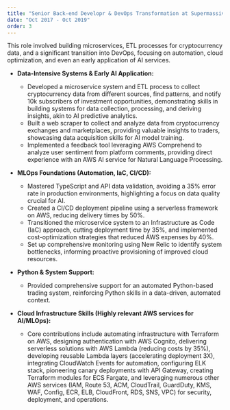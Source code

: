 ```yaml
---
title: "Senior Back-end Developr & DevOps Transformation at Supermassive"
date: "Oct 2017 - Oct 2019"
order: 3
---
```


This role involved building microservices, ETL processes for cryptocurrency data, and a significant transition into DevOps, focusing on automation, cloud optimization, and even an early application of AI services.

* **Data-Intensive Systems & Early AI Application:**
    * Developed a microservice system and ETL process to collect cryptocurrency data from different sources, find patterns, and notify 10k subscribers of investment opportunities, demonstrating skills in building systems for data collection, processing, and deriving insights, akin to AI predictive analytics.
    * Built a web scraper to collect and analyze data from cryptocurrency exchanges and marketplaces, providing valuable insights to traders, showcasing data acquisition skills for AI model training.
    * Implemented a feedback tool leveraging AWS Comprehend to analyze user sentiment from platform comments, providing direct experience with an AWS AI service for Natural Language Processing.

* **MLOps Foundations (Automation, IaC, CI/CD):**
    * Mastered TypeScript and API data validation, avoiding a 35% error rate in production environments, highlighting a focus on data quality crucial for AI.
    * Created a CI/CD deployment pipeline using a serverless framework on AWS, reducing delivery times by 50%.
    * Transitioned the microservice system to an Infrastructure as Code (IaC) approach, cutting deployment time by 35%, and implemented cost-optimization strategies that reduced AWS expenses by 40%.
    * Set up comprehensive monitoring using New Relic to identify system bottlenecks, informing proactive provisioning of improved cloud resources.

* **Python & System Support:**
    * Provided comprehensive support for an automated Python-based trading system, reinforcing Python skills in a data-driven, automated context.

* **Cloud Infrastructure Skills (Highly relevant AWS services for AI/MLOps):**
    * Core contributions include automating infrastructure with Terraform on AWS, designing authentication with AWS Cognito, delivering serverless solutions with AWS Lambda (reducing costs by 35%), developing reusable Lambda layers (accelerating deployment 3X), integrating CloudWatch Events for automation, configuring ELK stack, pioneering canary deployments with API Gateway, creating Terraform modules for ECS Fargate, and leveraging numerous other AWS services (IAM, Route 53, ACM, CloudTrail, GuardDuty, KMS, WAF, Config, ECR, ELB, CloudFront, RDS, SNS, VPC) for security, deployment, and operations.